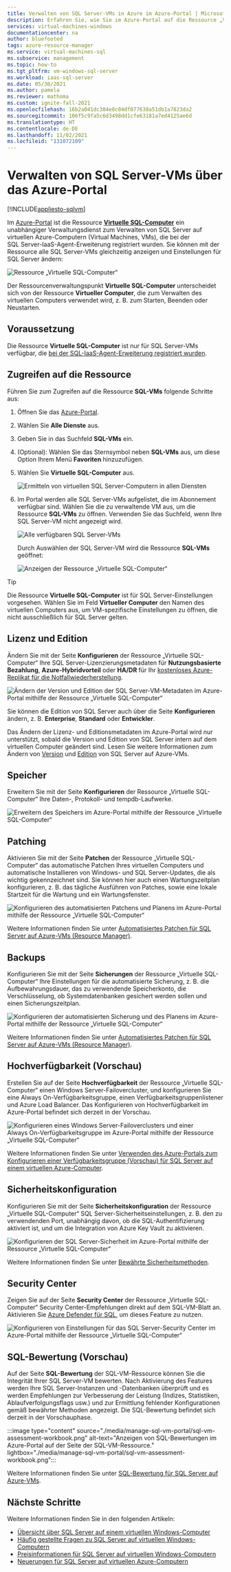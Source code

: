 ```yaml
---
title: Verwalten von SQL Server-VMs in Azure im Azure-Portal | Microsoft-Dokumentation
description: Erfahren Sie, wie Sie im Azure-Portal auf die Ressource „Virtuelle SQL-Computer“ für eine in Azure gehostete SQL Server-VM zugreifen, um SQL Server-Einstellungen zu ändern.
services: virtual-machines-windows
documentationcenter: na
author: bluefooted
tags: azure-resource-manager
ms.service: virtual-machines-sql
ms.subservice: management
ms.topic: how-to
ms.tgt_pltfrm: vm-windows-sql-server
ms.workload: iaas-sql-server
ms.date: 05/30/2021
ms.author: pamela
ms.reviewer: mathoma
ms.custom: ignite-fall-2021
ms.openlocfilehash: 16b2a041dc384e8c04df077638a51db1a7823da2
ms.sourcegitcommit: 106f5c9fa5c6d3498dd1cfe63181a7ed4125ae6d
ms.translationtype: HT
ms.contentlocale: de-DE
ms.lasthandoff: 11/02/2021
ms.locfileid: "131072109"
---
```

# <a name="manage-sql-server-vms-by-using-the-azure-portal"></a>Verwalten von SQL Server-VMs über das Azure-Portal
[!INCLUDE[appliesto-sqlvm](../../includes/appliesto-sqlvm.md)]

Im [Azure-Portal](https://portal.azure.com) ist die Ressource [**Virtuelle SQL-Computer**](https://portal.azure.com/#blade/HubsExtension/BrowseResource/resourceType/Microsoft.SqlVirtualMachine%2FSqlVirtualMachines) ein unabhängiger Verwaltungsdienst zum Verwalten von SQL Server auf virtuellen Azure-Computern (Virtual Machines, VMs), die bei der SQL Server-IaaS-Agent-Erweiterung registriert wurden. Sie können mit der Ressource alle SQL Server-VMs gleichzeitig anzeigen und Einstellungen für SQL Server ändern: 

![Ressource „Virtuelle SQL-Computer“](./media/manage-sql-vm-portal/sql-vm-manage.png)

Der Ressourcenverwaltungspunkt **Virtuelle SQL-Computer** unterscheidet sich von der Ressource **Virtueller Computer**, die zum Verwalten des virtuellen Computers verwendet wird, z. B. zum Starten, Beenden oder Neustarten. 


## <a name="prerequisite"></a>Voraussetzung 

Die Ressource **Virtuelle SQL-Computer** ist nur für SQL Server-VMs verfügbar, die [bei der SQL-IaaS-Agent-Erweiterung registriert wurden](sql-agent-extension-manually-register-single-vm.md). 


## <a name="access-the-resource"></a>Zugreifen auf die Ressource

Führen Sie zum Zugreifen auf die Ressource **SQL-VMs** folgende Schritte aus:

1. Öffnen Sie das [Azure-Portal](https://portal.azure.com). 
1. Wählen Sie **Alle Dienste** aus. 
1. Geben Sie in das Suchfeld **SQL-VMs** ein.
1. (Optional): Wählen Sie das Sternsymbol neben **SQL-VMs** aus, um diese Option Ihrem Menü **Favoriten** hinzuzufügen. 
1. Wählen Sie **Virtuelle SQL-Computer** aus. 

   ![Ermitteln von virtuellen SQL Server-Computern in allen Diensten](./media/manage-sql-vm-portal/sql-vm-search.png)

1. Im Portal werden alle SQL Server-VMs aufgelistet, die im Abonnement verfügbar sind. Wählen Sie die zu verwaltende VM aus, um die Ressource **SQL-VMs** zu öffnen. Verwenden Sie das Suchfeld, wenn Ihre SQL Server-VM nicht angezeigt wird. 

   ![Alle verfügbaren SQL Server-VMs](./media/manage-sql-vm-portal/all-sql-vms.png)

   Durch Auswählen der SQL Server-VM wird die Ressource **SQL-VMs** geöffnet: 


   ![Anzeigen der Ressource „Virtuelle SQL-Computer“](./media/manage-sql-vm-portal/sql-vm-resource.png)

> [!TIP]
> Die Ressource **Virtuelle SQL-Computer** ist für SQL Server-Einstellungen vorgesehen. Wählen Sie im Feld **Virtueller Computer** den Namen des virtuellen Computers aus, um VM-spezifische Einstellungen zu öffnen, die nicht ausschließlich für SQL Server gelten. 


## <a name="license-and-edition"></a>Lizenz und Edition 

Ändern Sie mit der Seite **Konfigurieren** der Ressource „Virtuelle SQL-Computer“ Ihre SQL Server-Lizenzierungsmetadaten für **Nutzungsbasierte Bezahlung**, **Azure-Hybridvorteil** oder **HA/DR** für Ihr [kostenloses Azure-Replikat für die Notfallwiederherstellung](business-continuity-high-availability-disaster-recovery-hadr-overview.md#free-dr-replica-in-azure).



![Ändern der Version und Edition der SQL Server-VM-Metadaten im Azure-Portal mithilfe der Ressource „Virtuelle SQL-Computer“](./media/manage-sql-vm-portal/sql-vm-license-edition.png)

Sie können die Edition von SQL Server auch über die Seite **Konfigurieren** ändern, z. B. **Enterprise**, **Standard** oder **Entwickler**. 

Das Ändern der Lizenz- und Editionsmetadaten im Azure-Portal wird nur unterstützt, sobald die Version und Edition von SQL Server intern auf dem virtuellen Computer geändert sind. Lesen Sie weitere Informationen zum Ändern von [Version](change-sql-server-version.md) und [Edition](change-sql-server-edition.md) von SQL Server auf Azure-VMs. 

## <a name="storage"></a>Speicher 

Erweitern Sie mit der Seite **Konfigurieren** der Ressource „Virtuelle SQL-Computer“ Ihre Daten-, Protokoll- und tempdb-Laufwerke. 

![Erweitern des Speichers im Azure-Portal mithilfe der Ressource „Virtuelle SQL-Computer“](./media/manage-sql-vm-portal/sql-vm-storage-configuration.png)

## <a name="patching"></a>Patching

Aktivieren Sie mit der Seite **Patchen** der Ressource „Virtuelle SQL-Computer“ das automatische Patchen Ihres virtuellen Computers und automatische Installieren von Windows- und SQL Server-Updates, die als wichtig gekennzeichnet sind. Sie können hier auch einen Wartungszeitplan konfigurieren, z. B. das tägliche Ausführen von Patches, sowie eine lokale Startzeit für die Wartung und ein Wartungsfenster. 


![Konfigurieren des automatisierten Patchens und Planens im Azure-Portal mithilfe der Ressource „Virtuelle SQL-Computer“](./media/manage-sql-vm-portal/sql-vm-automated-patching.png)


Weitere Informationen finden Sie unter [Automatisiertes Patchen für SQL Server auf Azure-VMs (Resource Manager)](automated-patching.md). 



## <a name="backups"></a>Backups

Konfigurieren Sie mit der Seite **Sicherungen** der Ressource „Virtuelle SQL-Computer“ Ihre Einstellungen für die automatisierte Sicherung, z. B. die Aufbewahrungsdauer, das zu verwendende Speicherkonto, die Verschlüsselung, ob Systemdatenbanken gesichert werden sollen und einen Sicherungszeitplan. 

![Konfigurieren der automatisierten Sicherung und des Planens im Azure-Portal mithilfe der Ressource „Virtuelle SQL-Computer“](./media/manage-sql-vm-portal/sql-vm-automated-backup.png)

Weitere Informationen finden Sie unter [Automatisiertes Patchen für SQL Server auf Azure-VMs (Resource Manager)](automated-backup.md). 


## <a name="high-availability-preview"></a>Hochverfügbarkeit (Vorschau)

Erstellen Sie auf der Seite **Hochverfügbarkeit** der Ressource „Virtuelle SQL-Computer“ einen Windows Server-Failovercluster, und konfigurieren Sie eine Always On-Verfügbarkeitsgruppe, einen Verfügbarkeitsgruppenlistener und Azure Load Balancer. Das Konfigurieren von Hochverfügbarkeit im Azure-Portal befindet sich derzeit in der Vorschau. 


![Konfigurieren eines Windows Server-Failoverclusters und einer Always On-Verfügbarkeitsgruppe im Azure-Portal mithilfe der Ressource „Virtuelle SQL-Computer“](./media/manage-sql-vm-portal/sql-vm-high-availability.png)


Weitere Informationen finden Sie unter [Verwenden des Azure-Portals zum Konfigurieren einer Verfügbarkeitsgruppe (Vorschau) für SQL Server auf einem virtuellen Azure-Computer](availability-group-azure-portal-configure.md).

## <a name="security-configuration"></a>Sicherheitskonfiguration 

Konfigurieren Sie mit der Seite **Sicherheitskonfiguration** der Ressource „Virtuelle SQL-Computer“ SQL Server-Sicherheitseinstellungen, z. B. den zu verwendenden Port, unabhängig davon, ob die SQL-Authentifizierung aktiviert ist, und um die Integration von Azure Key Vault zu aktivieren. 

![Konfigurieren der SQL Server-Sicherheit im Azure-Portal mithilfe der Ressource „Virtuelle SQL-Computer“](./media/manage-sql-vm-portal/sql-vm-security-configuration.png)

Weitere Informationen finden Sie unter [Bewährte Sicherheitsmethoden](security-considerations-best-practices.md).


## <a name="security-center"></a>Security Center 

Zeigen Sie auf der Seite **Security Center** der Ressource „Virtuelle SQL-Computer“ Security Center-Empfehlungen direkt auf dem SQL-VM-Blatt an. Aktivieren Sie [Azure Defender für SQL](../../../security-center/defender-for-sql-usage.md), um dieses Feature zu nutzen. 

![Konfigurieren von Einstellungen für das SQL Server-Security Center im Azure-Portal mithilfe der Ressource „Virtuelle SQL-Computer“](./media/manage-sql-vm-portal/sql-vm-security-center.png)

## <a name="sql-assessment-preview"></a>SQL-Bewertung (Vorschau)

Auf der Seite **SQL-Bewertung** der SQL-VM-Ressource können Sie die Integrität Ihrer SQL Server-VM bewerten. Nach Aktivierung des Features werden Ihre SQL Server-Instanzen und -Datenbanken überprüft und es werden Empfehlungen zur Verbesserung der Leistung (Indizes, Statistiken, Ablaufverfolgungsflags usw.) und zur Ermittlung fehlender Konfigurationen gemäß bewährter Methoden angezeigt. Die SQL-Bewertung befindet sich derzeit in der Vorschauphase. 

:::image type="content" source="./media/manage-sql-vm-portal/sql-vm-assessment-workbook.png" alt-text="Anzeigen von SQL-Bewertungen im Azure-Portal auf der Seite der SQL-VM-Ressource." lightbox="./media/manage-sql-vm-portal/sql-vm-assessment-workbook.png":::

Weitere Informationen finden Sie unter [SQL-Bewertung für SQL Server auf Azure-VMs](sql-assessment-for-sql-vm.md).

## <a name="next-steps"></a>Nächste Schritte

Weitere Informationen finden Sie in den folgenden Artikeln: 

* [Übersicht über SQL Server auf einem virtuellen Windows-Computer](sql-server-on-azure-vm-iaas-what-is-overview.md)
* [Häufig gestellte Fragen zu SQL Server auf virtuellen Windows-Computern](frequently-asked-questions-faq.yml)
* [Preisinformationen für SQL Server auf virtuellen Windows-Computern](pricing-guidance.md)
* [Neuerungen für SQL Server auf virtuellen Azure-Computern](doc-changes-updates-release-notes-whats-new.md)
